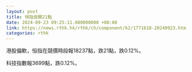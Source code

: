 ```yaml
---
layout: post
title: 恒指低開21點
date: 2024-09-23 09:25:11.000000000 +08:00
link: https://news.rthk.hk/rthk/ch/component/k2/1771618-20240923.htm
categories: rthk
---
```


港股偏軟，恒指在競價時段報18237點，跌21點，跌0.12%。

科技指數報3699點，跌0.12%。
